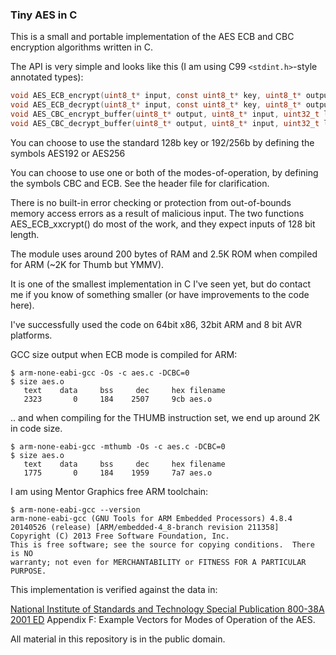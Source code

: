### Tiny AES in C

This is a small and portable implementation of the AES ECB and CBC encryption algorithms written in C.

The API is very simple and looks like this (I am using C99 `<stdint.h>`-style annotated types):

```C
void AES_ECB_encrypt(uint8_t* input, const uint8_t* key, uint8_t* output);
void AES_ECB_decrypt(uint8_t* input, const uint8_t* key, uint8_t* output);
void AES_CBC_encrypt_buffer(uint8_t* output, uint8_t* input, uint32_t length, const uint8_t* key, const uint8_t* iv);
void AES_CBC_decrypt_buffer(uint8_t* output, uint8_t* input, uint32_t length, const uint8_t* key, const uint8_t* iv);
```
You can choose to use the standard 128b key or 192/256b by defining the symbols AES192 or AES256

You can choose to use one or both of the modes-of-operation, by defining the symbols CBC and ECB. See the header file for clarification.

There is no built-in error checking or protection from out-of-bounds memory access errors as a result of malicious input. The two functions AES_ECB_xxcrypt() do most of the work, and they expect inputs of 128 bit length.

The module uses around 200 bytes of RAM and 2.5K ROM when compiled for ARM (~2K for Thumb but YMMV).

It is one of the smallest implementation in C I've seen yet, but do contact me if you know of something smaller (or have improvements to the code here). 

I've successfully used the code on 64bit x86, 32bit ARM and 8 bit AVR platforms.


GCC size output when ECB mode is compiled for ARM:



    $ arm-none-eabi-gcc -Os -c aes.c -DCBC=0
    $ size aes.o
       text    data     bss     dec     hex filename
       2323       0     184    2507     9cb aes.o




.. and when compiling for the THUMB instruction set, we end up around 2K in code size.

    $ arm-none-eabi-gcc -mthumb -Os -c aes.c -DCBC=0
    $ size aes.o
       text    data     bss     dec     hex filename
       1775       0     184    1959     7a7 aes.o



I am using Mentor Graphics free ARM toolchain:


    $ arm-none-eabi-gcc --version
    arm-none-eabi-gcc (GNU Tools for ARM Embedded Processors) 4.8.4 20140526 (release) [ARM/embedded-4_8-branch revision 211358]
    Copyright (C) 2013 Free Software Foundation, Inc.
    This is free software; see the source for copying conditions.  There is NO
    warranty; not even for MERCHANTABILITY or FITNESS FOR A PARTICULAR PURPOSE.




This implementation is verified against the data in:

[National Institute of Standards and Technology Special Publication 800-38A 2001 ED](http://nvlpubs.nist.gov/nistpubs/Legacy/SP/nistspecialpublication800-38a.pdf) Appendix F: Example Vectors for Modes of Operation of the AES.


All material in this repository is in the public domain.
